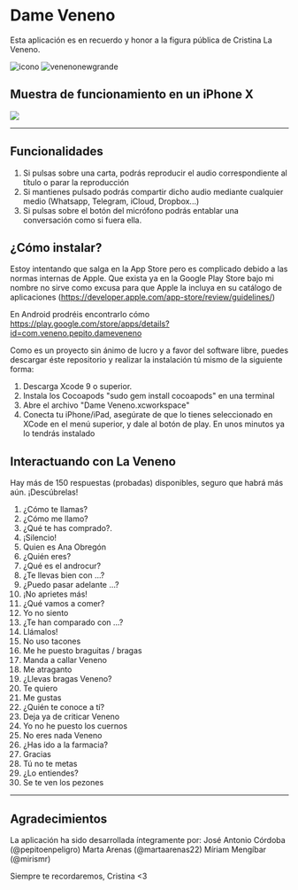 # Dame Veneno
Esta aplicación es en recuerdo y honor a la figura pública de Cristina La Veneno.

![icono](https://user-images.githubusercontent.com/14912971/34543857-586ff660-f0e3-11e7-8527-8d3390ebc217.png)
![venenonewgrande](https://user-images.githubusercontent.com/14912971/34543864-5c7ee324-f0e3-11e7-8a2d-4d53339e1d94.png)

## Muestra de funcionamiento en un iPhone X

![](https://user-images.githubusercontent.com/14912971/34543526-980a3792-f0e1-11e7-9459-1218635d606e.gif)

---

## Funcionalidades
1. Si pulsas sobre una carta, podrás reproducir el audio correspondiente al título o parar la reproducción
2. Si mantienes pulsado podrás compartir dicho audio mediante cualquier medio (Whatsapp, Telegram, iCloud, Dropbox...)
3. Si pulsas sobre el botón del micrófono podrás entablar una conversación como si fuera ella.


## ¿Cómo instalar?
Estoy intentando que salga en la App Store pero es complicado debido a las normas internas de Apple. Que exista ya en la Google Play Store bajo mi nombre no sirve como excusa para que Apple la incluya en su catálogo de aplicaciones (https://developer.apple.com/app-store/review/guidelines/)

En Android prodréis encontrarlo cómo https://play.google.com/store/apps/details?id=com.veneno.pepito.dameveneno

Como es un proyecto sin ánimo de lucro y a favor del software libre, puedes descargar éste repositorio y realizar la instalación tú mismo de la siguiente forma:

1. Descarga Xcode 9 o superior.
2. Instala los Cocoapods "sudo gem install cocoapods" en una terminal
3. Abre el archivo "Dame Veneno.xcworkspace"
4. Conecta tu iPhone/iPad, asegúrate de que lo tienes seleccionado en XCode en el menú superior, y dale al botón de play. En unos minutos ya lo tendrás instalado


## Interactuando con La Veneno
Hay más de 150 respuestas (probadas) disponibles, seguro que habrá más aún. ¡Descúbrelas!

1. ¿Cómo te llamas?
2. ¿Cómo me llamo?
3. ¿Qué te has comprado?.
4. ¡Silencio!
5. Quien es Ana Obregón
6. ¿Quién eres?
7. ¿Qué es el androcur?
8. ¿Te llevas bien con ...?
9. ¿Puedo pasar adelante ...?
10. ¡No aprietes más!
11. ¿Qué vamos a comer?
12. Yo no siento
13. ¿Te han comparado con ...?
14. Llámalos!
15. No uso tacones
16. Me he puesto braguitas / bragas
17. Manda a callar Veneno
18. Me atraganto
19. ¿Llevas bragas Veneno?
20. Te quiero
21. Me gustas
22. ¿Quién te conoce a tí?
23. Deja ya de criticar Veneno
24. Yo no he puesto los cuernos
25. No eres nada Veneno
26. ¿Has ido a la farmacia?
27. Gracias
28. Tú no te metas
29. ¿Lo entiendes?
30. Se te ven los pezones

---

## Agradecimientos
La aplicación ha sido desarrollada íntegramente por:
José Antonio Córdoba (@pepitoenpeligro)
Marta Arenas (@martaarenas22)
Míriam Mengíbar (@mirismr)

Siempre te recordaremos, Cristina <3